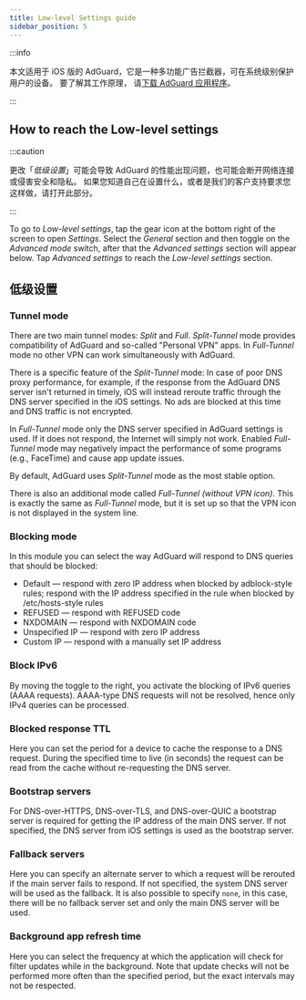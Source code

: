 ```yaml
---
title: Low-level Settings guide
sidebar_position: 5
---
```


:::info

本文适用于 iOS 版的 AdGuard，它是一种多功能广告拦截器，可在系统级别保护用户的设备。 要了解其工作原理， 请[下载 AdGuard 应用程序](https://agrd.io/download-kb-adblock)。

:::

## How to reach the Low-level settings

:::caution

更改「*低级设置*」可能会导致 AdGuard 的性能出现问题，也可能会断开网络连接或侵害安全和隐私。 如果您知道自己在设置什么，或者是我们的客户支持要求您这样做，请打开此部分。

:::

To go to *Low-level settings*, tap the gear icon at the bottom right of the screen to open *Settings*. Select the *General* section and then toggle on the *Advanced mode* switch, after that the *Advanced settings* section will appear below. Tap *Advanced settings* to reach the *Low-level settings* section.

## 低级设置

### Tunnel mode

There are two main tunnel modes: *Split* and *Full*. *Split-Tunnel* mode provides compatibility of AdGuard and so-called "Personal VPN" apps. In *Full-Tunnel* mode no other VPN can work simultaneously with AdGuard.

There is a specific feature of the *Split-Tunnel* mode: In case of poor DNS proxy performance, for example, if the response from the AdGuard DNS server isn't returned in timely, iOS will instead reroute traffic through the DNS server specified in the iOS settings. No ads are blocked at this time and DNS traffic is not encrypted.

In *Full-Tunnel* mode only the DNS server specified in AdGuard settings is used. If it does not respond, the Internet will simply not work. Enabled *Full-Tunnel* mode may negatively impact the performance of some programs (e.g., FaceTime) and cause app update issues.

By default, AdGuard uses *Split-Tunnel* mode as the most stable option.

There is also an additional mode called *Full-Tunnel (without VPN icon)*. This is exactly the same as *Full-Tunnel* mode, but it is set up so that the VPN icon is not displayed in the system line.

### Blocking mode

In this module you can select the way AdGuard will respond to DNS queries that should be blocked:

- Default — respond with zero IP address when blocked by adblock-style rules; respond with the IP address specified in the rule when blocked by /etc/hosts-style rules
- REFUSED — respond with REFUSED code
- NXDOMAIN — respond with NXDOMAIN code
- Unspecified IP — respond with zero IP address
- Custom IP — respond with a manually set IP address

### Block IPv6

By moving the toggle to the right, you activate the blocking of IPv6 queries (AAAA requests). AAAA-type DNS requests will not be resolved, hence only IPv4 queries can be processed.

### Blocked response TTL

Here you can set the period for a device to cache the response to a DNS request. During the specified time to live (in seconds) the request can be read from the cache without re-requesting the DNS server.

### Bootstrap servers

For DNS-over-HTTPS, DNS-over-TLS, and DNS-over-QUIC a bootstrap server is required for getting the IP address of the main DNS server. If not specified, the DNS server from iOS settings is used as the bootstrap server.

### Fallback servers

Here you can specify an alternate server to which a request will be rerouted if the main server fails to respond. If not specified, the system DNS server will be used as the fallback. It is also possible to specify `none`, in this case, there will be no fallback server set and only the main DNS server will be used.

### Background app refresh time

Here you can select the frequency at which the application will check for filter updates while in the background. Note that update checks will not be performed more often than the specified period, but the exact intervals may not be respected.
